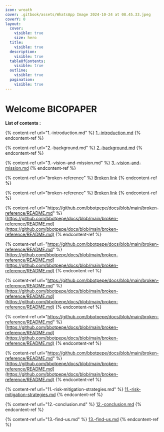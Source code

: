 ```yaml
---
icon: wreath
cover: .gitbook/assets/WhatsApp Image 2024-10-24 at 08.45.33.jpeg
coverY: 0
layout:
  cover:
    visible: true
    size: hero
  title:
    visible: true
  description:
    visible: true
  tableOfContents:
    visible: true
  outline:
    visible: true
  pagination:
    visible: true
---
```


# Welcome BICOPAPER

**List of contents :**

{% content-ref url="1.-introduction.md" %}
[1.-introduction.md](1.-introduction.md)
{% endcontent-ref %}

{% content-ref url="2.-background.md" %}
[2.-background.md](2.-background.md)
{% endcontent-ref %}

{% content-ref url="3.-vision-and-mission.md" %}
[3.-vision-and-mission.md](3.-vision-and-mission.md)
{% endcontent-ref %}

{% content-ref url="broken-reference" %}
[Broken link](broken-reference)
{% endcontent-ref %}

{% content-ref url="broken-reference" %}
[Broken link](broken-reference)
{% endcontent-ref %}

{% content-ref url="https://github.com/bbotpepe/docs/blob/main/broken-reference/README.md" %}
[https://github.com/bbotpepe/docs/blob/main/broken-reference/README.md](https://github.com/bbotpepe/docs/blob/main/broken-reference/README.md)
{% endcontent-ref %}

{% content-ref url="https://github.com/bbotpepe/docs/blob/main/broken-reference/README.md" %}
[https://github.com/bbotpepe/docs/blob/main/broken-reference/README.md](https://github.com/bbotpepe/docs/blob/main/broken-reference/README.md)
{% endcontent-ref %}

{% content-ref url="https://github.com/bbotpepe/docs/blob/main/broken-reference/README.md" %}
[https://github.com/bbotpepe/docs/blob/main/broken-reference/README.md](https://github.com/bbotpepe/docs/blob/main/broken-reference/README.md)
{% endcontent-ref %}

{% content-ref url="https://github.com/bbotpepe/docs/blob/main/broken-reference/README.md" %}
[https://github.com/bbotpepe/docs/blob/main/broken-reference/README.md](https://github.com/bbotpepe/docs/blob/main/broken-reference/README.md)
{% endcontent-ref %}

{% content-ref url="https://github.com/bbotpepe/docs/blob/main/broken-reference/README.md" %}
[https://github.com/bbotpepe/docs/blob/main/broken-reference/README.md](https://github.com/bbotpepe/docs/blob/main/broken-reference/README.md)
{% endcontent-ref %}

{% content-ref url="11.-risk-mitigation-strategies.md" %}
[11.-risk-mitigation-strategies.md](11.-risk-mitigation-strategies.md)
{% endcontent-ref %}

{% content-ref url="12.-conclusion.md" %}
[12.-conclusion.md](12.-conclusion.md)
{% endcontent-ref %}

{% content-ref url="13.-find-us.md" %}
[13.-find-us.md](13.-find-us.md)
{% endcontent-ref %}
